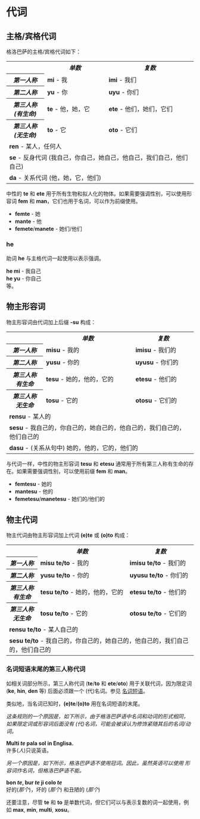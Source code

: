 <h1>代词</h1>
<p>
</p>
<h2>主格/宾格代词</h2>
<p>格洛巴萨的主格/宾格代词如下：</p>
<table style="width:100%">
	<tbody>
		<tr>
			<td></td>
			<th><b><i>单数</i></b></th>
			<th><b><i>复数</i></b></th>
		</tr>
		<tr>
			<th><b><i>第一人称</i></b></th>
			<td><b>mi</b> - 我</td>
			<td><b>imi</b> - 我们</td>
		</tr>
		<tr>
			<th><b><i>第二人称</i></b></th>
			<td><b>yu</b> - 你</td>
			<td><b>uyu</b> - 你们</td>
		</tr>
		<tr>
			<th><b><i>第三人称<br />(有生命)</i></b></th>
			<td><b>te</b> - 他，她，它</td>
			<td><b>ete</b> - 他们，她们，它们</td>
		</tr>
		<tr>
			<th><b><i>第三人称<br />(无生命)</i></b></th>
			<td><b>to</b> - 它</td>
			<td><b>oto</b> - 它们</td>
		</tr>
		<tr>
		</tr>
		<tr>
			<td colspan="3"><b>ren</b> - 某人，任何人</td>
		</tr>
		<tr>
			<td colspan="3"><b>se</b> - 反身代词 (我自己，你自己，她自己，他自己，我们自己，他们自己) </td>
		</tr>
		<tr>
			<td colspan="3"><b>da</b> - 关系代词 (他，她，它，他们)</td>
		</tr>
	</tbody>
</table>
<p>中性的 <strong>te</strong> 和 <strong>ete</strong> 用于所有生物和拟人化的物体。如果需要强调性别，可以使用形容词 <strong>fem</strong> 和
	<strong>man</strong>，它们也用于名词，可以作为前缀使用。</p>
<ul>
	<li><strong>femte</strong> - 她</li>
	<li><strong>mante</strong> - 他</li>
	<li><strong>femete</strong>/<strong>manete</strong> - 她们/他们</li>
</ul>
<h3>he</h3>
<p>助词 <strong>he</strong> 与主格代词一起使用以表示强调。</p>
<p><strong>he mi</strong> - 我自己<br />
	<strong>he yu</strong> - 你自己<br /> 等。
</p>
<h2>物主形容词 <span id="suyali_sifalexi"></span></h2>
<p>物主形容词由代词加上后缀 <strong>-su</strong> 构成：</p>
<table style="width:100%">
	<tbody>
		<tr>
			<td></td>
			<th><b><i>单数</i></b></th>
			<th><b><i>复数</i></b></th>
		</tr>
		<tr>
			<th><b><i>第一人称</i></b></th>
			<td><b>misu</b> - 我的</td>
			<td><b>imisu</b> - 我们的</td>
		</tr>
		<tr>
			<th><b><i>第二人称</i></b></th>
			<td><b>yusu</b> - 你的</td>
			<td><b>uyusu</b> - 你们的</td>
		</tr>
		<tr>
			<th><b><i>第三人称<br />有生命</i></b></th>
			<td><b>tesu</b> - 她的，他的，它的</td>
			<td><b>etesu</b> - 他们的</td>
		</tr>
		<tr>
			<th><b><i>第三人称<br />无生命</i></b></th>
			<td><b>tosu</b> - 它的</td>
			<td><b>otosu</b> - 它们的</td>
		</tr>
		<tr>
		</tr>
		<tr>
			<td colspan="3"><b>rensu</b> - 某人的</td>
		</tr>
		<tr>
			<td colspan="3"><b>sesu</b> - 我自己的，你自己的，她自己的，他自己的，我们自己的，他们自己的 </td>
		</tr>
		<tr>
			<td colspan="3"><b>dasu</b> - (关系从句中) 她的，他的，它的，他们的 </td>
		</tr>
	</tbody>
</table>
<p>与代词一样，中性的物主形容词 <strong>tesu</strong> 和 <strong>etesu</strong> 通常用于所有第三人称有生命的存在。如果需要强调性别，可以使用前缀 <strong>fem</strong> 和
	<strong>man</strong>。</p>
<ul>
	<li><strong>femtesu</strong> - 她的</li>
	<li><strong>mantesu</strong> - 他的</li>
	<li><strong>femetesu</strong>/<strong>manetesu</strong> - 她们的/他们的</li>
</ul>
<h2>物主代词</h2>
<p>物主代词由物主形容词加上代词 <strong>(e)te</strong> 或 <strong>(o)to</strong> 构成：</p>
<table style="width:100%">
	<tbody>
		<tr>
			<td></td>
			<th><b><i>单数</i></b></th>
			<th><b><i>复数</i></b></th>
		</tr>
		<tr>
			<th><b><i>第一人称</i></b></th>
			<td><b>misu te/to</b> - 我的</td>
			<td><b>imisu te/to</b> - 我们的</td>
		</tr>
		<tr>
			<th><b><i>第二人称</i></b></th>
			<td><b>yusu te/to</b> - 你的</td>
			<td><b>uyusu te/to</b> - 你们的</td>
		</tr>
		<tr>
			<th><b><i>第三人称<br />有生命</i></b></th>
			<td><b>tesu te/to</b> - 她的，他的，它的</td>
			<td><b>etesu te/to</b> - 他们的</td>
		</tr>
		<tr>
			<th><b><i>第三人称<br />无生命</i></b></th>
			<td><b>tosu te/to</b> - 它的</td>
			<td><b>otosu te/to</b> - 它们的</td>
		</tr>
		<tr>
		</tr>
		<tr>
			<td colspan="3"><b>rensu te/to</b> - 某人自己的</td>
		</tr>
		<tr>
			<td colspan="3"><b>sesu te/to</b> - 我自己的，你自己的，她自己的，他自己的，我们自己的，他们自己的 </td>
		</tr>
	</tbody>
</table>
<h3>名词短语末尾的第三人称代词</h3>
<p>如相关词部分所示，第三人称代词 (<strong>te</strong>/<strong>to</strong> 和 <strong>ete</strong>/<strong>oto</strong>) 用于关联代词，因为限定词
	(<strong>ke</strong>, <strong>hin</strong>, <strong>den</strong> 等) 后面必须跟一个 (代)名词。参见 <a
		href="./jumlemonli-estrutur.html#pornamelexi_in_namelexili_jumlemon">名词短语</a>。</p>
<p>类似地，当名词已知时，<strong>(e)te</strong>/<strong>(o)to</strong> 用在名词短语的末尾。</p>
<p><em>这条规则的一个原因是，如下所示，由于格洛巴萨语中名词和动词的形式相同， 如果限定词或形容词后面没有 (代)名词，可能会被误认为修饰紧随其后的名词/动词。</em></p>
<p><strong>Multi <em>te</em> pala sol in Englisa.</strong><br /> 许多(<em>人</em>)只说英语。</p>
<p><em>另一个原因是，如下所示，格洛巴萨语不使用冠词。因此，虽然英语可以使用 形容词作名词，但格洛巴萨语不能。</em></p>
<p><strong>bon <em>te</em>, bur <em>te</em> ji colo <em>te</em></strong><br /> 好的(<em>那个</em>)，坏的 (<em>那个</em>) 和丑陋的
	(<em>那个</em>)</p>
<p>还要注意，尽管 <strong>te</strong> 和 <strong>to</strong> 是单数代词，但它们可以与表示复数的词一起使用，例如 <strong>max</strong>,
	<strong>min</strong>, <strong>multi</strong>, <strong>xosu</strong>。 </p>
<p></p>
